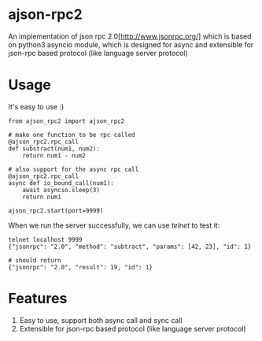 # ajson-rpc2
An implementation of json rpc 2.0[http://www.jsonrpc.org/] which is based on python3 asyncio module,
which is designed for async and extensible for json-rpc based protocol (like language server protocol)

# Usage
It's easy to use :)

    from ajson_rpc2 import ajson_rpc2

    # make one function to be rpc called
    @ajson_rpc2.rpc_call
    def substract(num1, num2):
        return num1 - num2

    # also support for the async rpc call
    @ajson_rpc2.rpc_call
    async def io_bound_call(num1):
        await asyncio.sleep(3)
        return num1

    ajson_rpc2.start(port=9999)

When we run the server successfully, we can use *telnet* to test it:

    telnet localhost 9999
    {"jsonrpc": "2.0", "method": "subtract", "params": [42, 23], "id": 1}

    # should return
    {"jsonrpc": "2.0", "result": 19, "id": 1}

# Features
1. Easy to use, support both async call and sync call
2. Extensible for json-rpc based protocol (like language server protocol)
